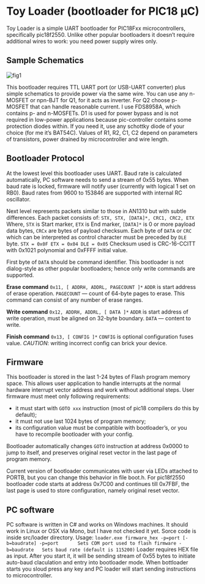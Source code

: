 Toy Loader (bootloader for PIC18 µC)
====================================

Toy Loader is a simple UART bootloader for PIC18Fxx microcontrollers, specifically pic18f2550.
Unlike other popular bootloaders it doesn’t require additional wires to work: you need power supply wires only.

Sample Schematics
-----------------
![fig1](/omgtehlion/toy_loader/raw/a6123c1b573ecea8781bb945a3c3cafb84eea16e/schematic.png)

This bootloader requires TTL UART port (or USB-UART converter) plus simple schematics to provide power via the same wire.
You can use any n-MOSFET or npn-BJT for Q1, for it acts as inverter. For Q2 choose p-MOSFET that can handle reasonable current. I use FDS8958A, which contains p- and n-MOSFETs.
D1 is used for power bypass and is not required in low-power applications because pic-controller contains some protection diodes within. If you need it, use any schottky diode of your choice (for me it’s BAT54C).
Values of R1, R2, C1, C2 depend on parameters of transistors, power drained by microcontroller and wire length.

Bootloader Protocol
-------------------

At the lowest level this bootloader uses UART. Baud rate is calculated automatically, PC software needs to send a stream of 0x55 bytes. When baud rate is locked, firmware will notify user (currently with logical 1 set on RB0). Baud rates from 9600 to 153846 are supported with internal RC oscillator.

Next level represents packets similar to those in AN1310 but with subtle differences.
Each packet consists of:
`STX, STX, [DATA]*, CRC1, CRC2, ETX`
Where, `STX` is Start marker, `ETX` is End marker, `[DATA]*` is 0 or more payload data bytes, `CRCx` are bytes of payload checksum.
Each byte of `DATA` or `CRC` which can be interpreted as control character must be preceded by `DLE` byte.
`STX = 0x0F
ETX = 0x04
DLE = 0x05`
Checksum used is CRC-16-CCITT with 0x1021 polynomial and 0xFFFF initial value.

First byte of `DATA` should be command identifier.
This bootloader is not dialog-style as other popular bootloaders; hence only write commands are supported.

**Erase command**
`0x11, [ ADDRH, ADDRL, PAGECOUNT ]*`
`ADDR` is start address of erase operation. `PAGECOUNT` — count of 64-byte pages to erase.
This command can consist of any number of erase ranges.

**Write command**
`0x12, ADDRH, ADDRL, [ DATA ]*`
`ADDR` is start address of write operation, must be aligned on 32-byte boundary.
`DATA` — content to write.

**Finish command**
`0x13, [ CONFIG ]*`
`CONFIG` is optional configuration fuses value. *CAUTION*: writing incorrect config can brick your device.

Firmware
--------

This bootloader is stored in the last 1-24 bytes of Flash program memory space.
This allows user application to handle interrupts at the normal hardware interrupt vector address and work without additional steps.
User firmware must meet only following requirements:
* it must start with `GOTO xxx` instruction (most of pic18 compilers do this by default);
* it must not use last 1024 bytes of program memory;
* its configuration value must be compatible with bootloader’s, or you have to recompile bootloader with your config.

Bootloader automatically changes `GOTO` instruction at address 0x0000 to jump to itself, and preserves original reset vector in the last page of program memory.

Current version of bootloader communicates with user via LEDs attached to PORTB, but you can change this behavior in file boot.h.
For pic18f2550 bootloader code starts at address 0x7C00 and continues till 0x7FBF, the last page is used to store configuration, namely original reset vector.

PC software
-----------

PC software is written in C# and works on Windows machines. It should work in Linux or OSX via Mono, but I have not checked it yet. Sorce code is inside src/loader directory.
Usage:
`loader.exe firmware_hex -p=port [-b=baudrate]
    -p=port       Sets COM port used to flash firmware
    -b=baudrate   Sets baud rate (default is 115200)`
Loader requires HEX file as input. After you start it, it will be sending stream of 0x55 bytes to initiate auto-baud claculation and entry into bootloader mode. When bottloader starts you sloud press any key and PC loader will start sending instructions to microcontroller.
